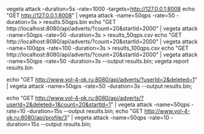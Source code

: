 vegeta attack -duration=5s -rate=1000 -targets=http://127.0.0.1:8008
echo "GET http://127.0.0.1:8008" | vegeta attack -name=50qps -rate=50 -duration=5s > results.50qps.bin
echo "GET http://localhost:8080/api/adverts/?count=20&startId=2000" | vegeta attack -name=50qps -rate=50 -duration=3s > results_50qps.csv
echo "GET http://localhost:8080/api/adverts/?count=20&startId=2000" | vegeta attack -name=100qps -rate=100 -duration=3s > results_100qps.csv
echo "GET http://localhost:8080/api/adverts/?count=20&startId=2000" | vegeta attack -name=50qps -rate=50 -duration=3s --output results.bin; 
vegeta report results.bin

echo "GET http://www.vol-4-ok.ru:8080/api/adverts/?userId=2&deleted=1" | vegeta attack -name=50qps -rate=50 -duration=3s --output results.bin;

echo "GET http://www.vol-4-ok.ru:8080/api/adverts/?userId=2&deleted=1&count=20&startId=1" | vegeta attack -name=50qps -rate=10 -duration=15s --output results.bin;
echo "GET http://www.vol-4-ok.ru:8080/api/profile/3" | vegeta attack -name=50qps -rate=10 -duration=15s --output results.bin;

